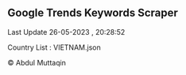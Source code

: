 

## Google Trends Keywords Scraper 
 
Last Update 26-05-2023 , 20:28:52

Country List :
VIETNAM.json



© Abdul Muttaqin 
